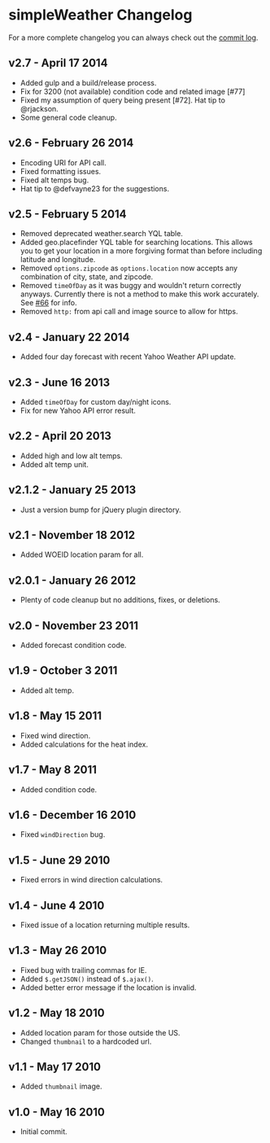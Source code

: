 # simpleWeather Changelog

For a more complete changelog you can always check out the [commit log](https://github.com/monkeecreate/jquery.simpleWeather/commits/master).

## v2.7 - April 17 2014

* Added gulp and a build/release process.
* Fix for 3200 (not available) condition code and related image [#77]
* Fixed my assumption of query being present [#72]. Hat tip to @rjackson.
* Some general code cleanup.

## v2.6 - February 26 2014

* Encoding URI for API call.
* Fixed formatting issues.
* Fixed alt temps bug.
* Hat tip to @defvayne23 for the suggestions.

## v2.5 - February 5 2014

* Removed deprecated weather.search YQL table.
* Added geo.placefinder YQL table for searching locations. This allows you to get your location in a more forgiving format than before including latitude and longitude.
* Removed `options.zipcode` as `options.location` now accepts any combination of city, state, and zipcode.
* Removed `timeOfDay` as it was buggy and wouldn't return correctly anyways. Currently there is not a method to make this work accurately. See [#66](https://github.com/monkeecreate/jquery.simpleWeather/issues/66) for info.
* Removed `http:` from api call and image source to allow for https.

## v2.4 - January 22 2014

* Added four day forecast with recent Yahoo Weather API update.

## v2.3 - June 16 2013

* Added `timeOfDay` for custom day/night icons.
* Fix for new Yahoo API error result.

## v2.2 - April 20 2013

* Added high and low alt temps.
* Added alt temp unit.

## v2.1.2 - January 25 2013

* Just a version bump for jQuery plugin directory.

## v2.1 - November 18 2012

* Added WOEID location param for all.

## v2.0.1 - January 26 2012

* Plenty of code cleanup but no additions, fixes, or deletions.

## v2.0 - November 23 2011

* Added forecast condition code.

## v1.9 - October 3 2011

* Added alt temp.

## v1.8 - May 15 2011

* Fixed wind direction.
* Added calculations for the heat index.

## v1.7 - May 8 2011

* Added condition code.

## v1.6 - December 16 2010

* Fixed `windDirection` bug.

## v1.5 - June 29 2010

* Fixed errors in wind direction calculations.

## v1.4 - June 4 2010

* Fixed issue of a location returning multiple results.

## v1.3 - May 26 2010

* Fixed bug with trailing commas for IE.
* Added `$.getJSON()` instead of `$.ajax()`.
* Added better error message if the location is invalid.

## v1.2 - May 18 2010

* Added location param for those outside the US.
* Changed `thumbnail` to a hardcoded url.

## v1.1 - May 17 2010

* Added `thumbnail` image.

## v1.0 - May 16 2010

* Initial commit.
